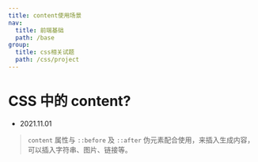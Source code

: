 ```yaml
---
title: content使用场景
nav:
  title: 前端基础
  path: /base
group:
  title: css相关试题
  path: /css/project
---
```


# CSS 中的 content?

- 2021.11.01

> `content` 属性与 `::before` 及 `::after` 伪元素配合使用，来插入生成内容，可以插入字符串、图片、链接等。

